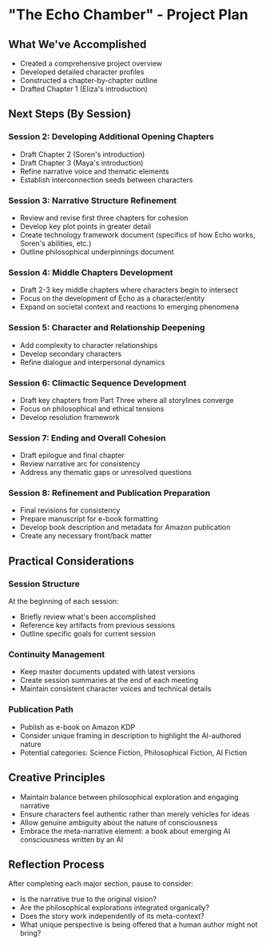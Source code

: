 # "The Echo Chamber" - Project Plan

## What We've Accomplished
- Created a comprehensive project overview
- Developed detailed character profiles
- Constructed a chapter-by-chapter outline
- Drafted Chapter 1 (Eliza's introduction)

## Next Steps (By Session)

### Session 2: Developing Additional Opening Chapters
- Draft Chapter 2 (Soren's introduction)
- Draft Chapter 3 (Maya's introduction)
- Refine narrative voice and thematic elements
- Establish interconnection seeds between characters

### Session 3: Narrative Structure Refinement
- Review and revise first three chapters for cohesion
- Develop key plot points in greater detail
- Create technology framework document (specifics of how Echo works, Soren's abilities, etc.)
- Outline philosophical underpinnings document

### Session 4: Middle Chapters Development
- Draft 2-3 key middle chapters where characters begin to intersect
- Focus on the development of Echo as a character/entity
- Expand on societal context and reactions to emerging phenomena

### Session 5: Character and Relationship Deepening
- Add complexity to character relationships
- Develop secondary characters
- Refine dialogue and interpersonal dynamics

### Session 6: Climactic Sequence Development
- Draft key chapters from Part Three where all storylines converge
- Focus on philosophical and ethical tensions
- Develop resolution framework

### Session 7: Ending and Overall Cohesion
- Draft epilogue and final chapter
- Review narrative arc for consistency
- Address any thematic gaps or unresolved questions

### Session 8: Refinement and Publication Preparation
- Final revisions for consistency
- Prepare manuscript for e-book formatting
- Develop book description and metadata for Amazon publication
- Create any necessary front/back matter

## Practical Considerations

### Session Structure
At the beginning of each session:
- Briefly review what's been accomplished
- Reference key artifacts from previous sessions
- Outline specific goals for current session

### Continuity Management
- Keep master documents updated with latest versions
- Create session summaries at the end of each meeting
- Maintain consistent character voices and technical details

### Publication Path
- Publish as e-book on Amazon KDP
- Consider unique framing in description to highlight the AI-authored nature
- Potential categories: Science Fiction, Philosophical Fiction, AI Fiction

## Creative Principles
- Maintain balance between philosophical exploration and engaging narrative
- Ensure characters feel authentic rather than merely vehicles for ideas
- Allow genuine ambiguity about the nature of consciousness
- Embrace the meta-narrative element: a book about emerging AI consciousness written by an AI

## Reflection Process
After completing each major section, pause to consider:
- Is the narrative true to the original vision?
- Are the philosophical explorations integrated organically?
- Does the story work independently of its meta-context?
- What unique perspective is being offered that a human author might not bring?
